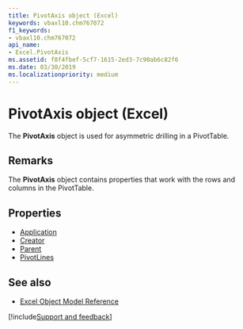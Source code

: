 ```yaml
---
title: PivotAxis object (Excel)
keywords: vbaxl10.chm767072
f1_keywords:
- vbaxl10.chm767072
api_name:
- Excel.PivotAxis
ms.assetid: f8f4fbef-5cf7-1615-2ed3-7c90ab6c82f6
ms.date: 03/30/2019
ms.localizationpriority: medium
---
```



# PivotAxis object (Excel)

The **PivotAxis** object is used for asymmetric drilling in a PivotTable.


## Remarks

The **PivotAxis** object contains properties that work with the rows and columns in the PivotTable.

## Properties

- [Application](Excel.pivotAxis.Application.md)
- [Creator](Excel.pivotAxis.Creator.md)
- [Parent](Excel.pivotAxis.Parent.md)
- [PivotLines](Excel.PivotAxis.PivotLines.md)


## See also

- [Excel Object Model Reference](overview/Excel/object-model.md)

[!include[Support and feedback](~/includes/feedback-boilerplate.md)]